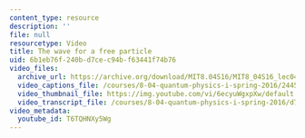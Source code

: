 ```yaml
---
content_type: resource
description: ''
file: null
resourcetype: Video
title: The wave for a free particle
uid: 6b1eb76f-240b-d7ce-c94b-f63441f74b76
video_files:
  archive_url: https://archive.org/download/MIT8.04S16/MIT8_04S16_lec04_s6_300k.mp4
  video_captions_file: /courses/8-04-quantum-physics-i-spring-2016/2445ed210972584fa131f965834ec4eb_T6TQHNXy5Wg.vtt
  video_thumbnail_file: https://img.youtube.com/vi/6ecyuWgxpXw/default.jpg
  video_transcript_file: /courses/8-04-quantum-physics-i-spring-2016/d70c9766ea9a6fec19b0e68a6738b744_T6TQHNXy5Wg.pdf
video_metadata:
  youtube_id: T6TQHNXy5Wg
---
```

